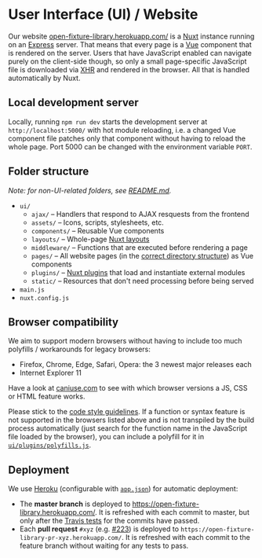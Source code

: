 # User Interface (UI) / Website

Our website [open-fixture-library.herokuapp.com/](https://open-fixture-library.herokuapp.com/) is a [Nuxt](https://nuxtjs.org/) instance running on an [Express](http://expressjs.com/) server. That means that every page is a [Vue](https://vuejs.org/) component that is rendered on the server. Users that have JavaScript enabled can navigate purely on the client-side though, so only a small page-specific JavaScript file is downloaded via [XHR](https://developer.mozilla.org/en-US/docs/Web/API/XMLHttpRequest) and rendered in the browser. All that is handled automatically by Nuxt.


## Local development server

Locally, running `npm run dev` starts the development server at  `http://localhost:5000/` with hot module reloading, i.e. a changed Vue component file patches only that component without having to reload the whole page. Port 5000 can be changed with the environment variable `PORT`.


## Folder structure

*Note: for non-UI-related folders, see [README.md](README.md).*

* `ui/`
  - `ajax/` – Handlers that respond to AJAX resquests from the frontend
  - `assets/` – Icons, scripts, stylesheets, etc.
  - `components/` – Reusable Vue components
  - `layouts/` – Whole-page [Nuxt layouts](https://nuxtjs.org/guide/views#layouts)
  - `middleware/` – Functions that are executed before rendering a page
  - `pages/` – All website pages (in the [correct directory structure](https://nuxtjs.org/guide/routing)) as Vue components
  - `plugins/` – [Nuxt plugins](https://nuxtjs.org/guide/plugins) that load and instantiate external modules
  - `static/` – Resources that don't need processing before being served
* `main.js`
* `nuxt.config.js`


## Browser compatibility

We aim to support modern browsers without having to include too much polyfills / workarounds for legacy browsers:

- Firefox, Chrome, Edge, Safari, Opera: the 3 newest major releases each
- Internet Explorer 11

Have a look at [caniuse.com](https://caniuse.com) to see with which browser versions a JS, CSS or HTML feature works.

Please stick to the [code style guidelines](CONTRIBUTING.md#code-style). If a function or syntax feature is not supported in the browsers listed above and is not transpiled by the build process automatically (just search for the function name in the JavaScript file loaded by the browser), you can include a polyfill for it in [`ui/plugins/polyfills.js`](ui/plugins/polyfills.js).


## Deployment

We use [Heroku](https://www.heroku.com/) (configurable with [`app.json`](../app.json)) for automatic deployment:

* The **master branch** is deployed to <https://open-fixture-library.herokuapp.com/>. It is refreshed with each commit to master, but only after the [Travis tests](testing.md) for the commits have passed.
* Each **pull request** `#xyz` (e.g. [#223](https://github.com/FloEdelmann/open-fixture-library/pull/223)) is deployed to `https://open-fixture-library-pr-xyz.herokuapp.com/`. It is refreshed with each commit to the feature branch without waiting for any tests to pass.
